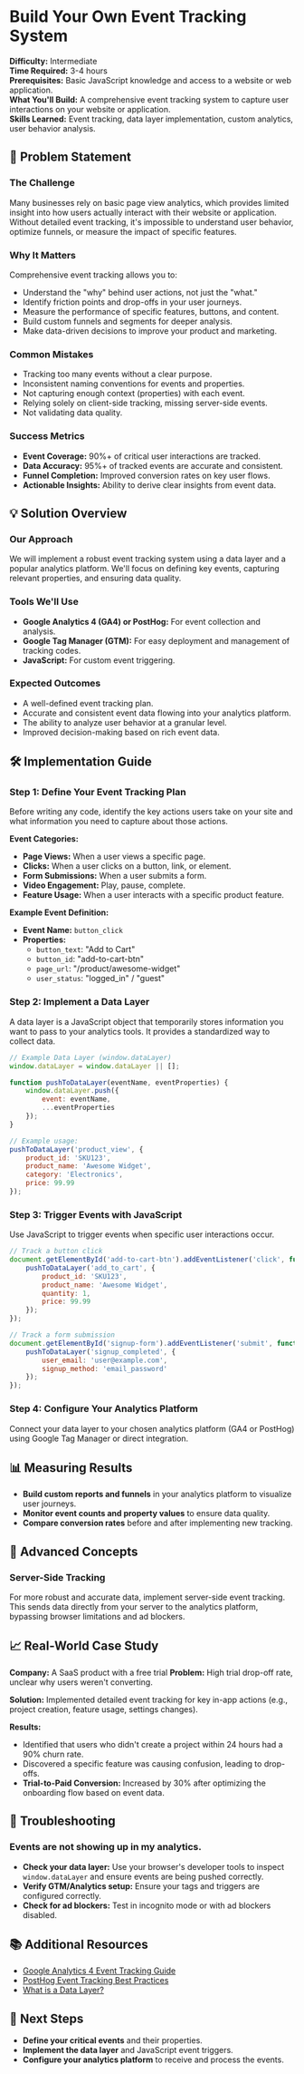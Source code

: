 # Build Your Own Event Tracking System

**Difficulty:** Intermediate  
**Time Required:** 3-4 hours  
**Prerequisites:** Basic JavaScript knowledge and access to a website or web application.  
**What You'll Build:** A comprehensive event tracking system to capture user interactions on your website or application.  
**Skills Learned:** Event tracking, data layer implementation, custom analytics, user behavior analysis.  

## 🎯 Problem Statement

### The Challenge
Many businesses rely on basic page view analytics, which provides limited insight into how users actually interact with their website or application. Without detailed event tracking, it's impossible to understand user behavior, optimize funnels, or measure the impact of specific features.

### Why It Matters
Comprehensive event tracking allows you to:
- Understand the "why" behind user actions, not just the "what."
- Identify friction points and drop-offs in your user journeys.
- Measure the performance of specific features, buttons, and content.
- Build custom funnels and segments for deeper analysis.
- Make data-driven decisions to improve your product and marketing.

### Common Mistakes
- Tracking too many events without a clear purpose.
- Inconsistent naming conventions for events and properties.
- Not capturing enough context (properties) with each event.
- Relying solely on client-side tracking, missing server-side events.
- Not validating data quality.

### Success Metrics
- **Event Coverage:** 90%+ of critical user interactions are tracked.
- **Data Accuracy:** 95%+ of tracked events are accurate and consistent.
- **Funnel Completion:** Improved conversion rates on key user flows.
- **Actionable Insights:** Ability to derive clear insights from event data.

## 💡 Solution Overview

### Our Approach
We will implement a robust event tracking system using a data layer and a popular analytics platform. We'll focus on defining key events, capturing relevant properties, and ensuring data quality.

### Tools We'll Use
- **Google Analytics 4 (GA4) or PostHog:** For event collection and analysis.
- **Google Tag Manager (GTM):** For easy deployment and management of tracking codes.
- **JavaScript:** For custom event triggering.

### Expected Outcomes
- A well-defined event tracking plan.
- Accurate and consistent event data flowing into your analytics platform.
- The ability to analyze user behavior at a granular level.
- Improved decision-making based on rich event data.

## 🛠️ Implementation Guide

### Step 1: Define Your Event Tracking Plan

Before writing any code, identify the key actions users take on your site and what information you need to capture about those actions.

**Event Categories:**
- **Page Views:** When a user views a specific page.
- **Clicks:** When a user clicks on a button, link, or element.
- **Form Submissions:** When a user submits a form.
- **Video Engagement:** Play, pause, complete.
- **Feature Usage:** When a user interacts with a specific product feature.

**Example Event Definition:**
*   **Event Name:** `button_click`
*   **Properties:**
    *   `button_text`: "Add to Cart"
    *   `button_id`: "add-to-cart-btn"
    *   `page_url`: "/product/awesome-widget"
    *   `user_status`: "logged_in" / "guest"

### Step 2: Implement a Data Layer

A data layer is a JavaScript object that temporarily stores information you want to pass to your analytics tools. It provides a standardized way to collect data.

```javascript
// Example Data Layer (window.dataLayer)
window.dataLayer = window.dataLayer || [];

function pushToDataLayer(eventName, eventProperties) {
    window.dataLayer.push({
        event: eventName,
        ...eventProperties
    });
}

// Example usage:
pushToDataLayer('product_view', {
    product_id: 'SKU123',
    product_name: 'Awesome Widget',
    category: 'Electronics',
    price: 99.99
});
```

### Step 3: Trigger Events with JavaScript

Use JavaScript to trigger events when specific user interactions occur.

```javascript
// Track a button click
document.getElementById('add-to-cart-btn').addEventListener('click', function() {
    pushToDataLayer('add_to_cart', {
        product_id: 'SKU123',
        product_name: 'Awesome Widget',
        quantity: 1,
        price: 99.99
    });
});

// Track a form submission
document.getElementById('signup-form').addEventListener('submit', function() {
    pushToDataLayer('signup_completed', {
        user_email: 'user@example.com',
        signup_method: 'email_password'
    });
});
```

### Step 4: Configure Your Analytics Platform

Connect your data layer to your chosen analytics platform (GA4 or PostHog) using Google Tag Manager or direct integration.

## 📊 Measuring Results

- **Build custom reports and funnels** in your analytics platform to visualize user journeys.
- **Monitor event counts and property values** to ensure data quality.
- **Compare conversion rates** before and after implementing new tracking.

## 🚀 Advanced Concepts

### Server-Side Tracking

For more robust and accurate data, implement server-side event tracking. This sends data directly from your server to the analytics platform, bypassing browser limitations and ad blockers.

## 📈 Real-World Case Study

**Company:** A SaaS product with a free trial
**Problem:** High trial drop-off rate, unclear why users weren't converting.

**Solution:** Implemented detailed event tracking for key in-app actions (e.g., project creation, feature usage, settings changes).

**Results:**
- Identified that users who didn't create a project within 24 hours had a 90% churn rate.
- Discovered a specific feature was causing confusion, leading to drop-offs.
- **Trial-to-Paid Conversion:** Increased by 30% after optimizing the onboarding flow based on event data.

## 🔧 Troubleshooting

### Events are not showing up in my analytics.
- **Check your data layer:** Use your browser's developer tools to inspect `window.dataLayer` and ensure events are being pushed correctly.
- **Verify GTM/Analytics setup:** Ensure your tags and triggers are configured correctly.
- **Check for ad blockers:** Test in incognito mode or with ad blockers disabled.

## 📚 Additional Resources

- [Google Analytics 4 Event Tracking Guide](https://support.google.com/analytics/answer/9322688)
- [PostHog Event Tracking Best Practices](https://posthog.com/docs/getting-started/event-tracking-guide)
- [What is a Data Layer?](https://www.simoahava.com/analytics/what-is-data-layer/)

## 🎯 Next Steps

- **Define your critical events** and their properties.
- **Implement the data layer** and JavaScript event triggers.
- **Configure your analytics platform** to receive and process the events.
